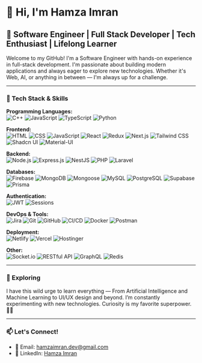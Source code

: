 # 👋 Hi, I'm Hamza Imran

## 🚀 Software Engineer | Full Stack Developer | Tech Enthusiast | Lifelong Learner

Welcome to my GitHub! I'm a Software Engineer with hands-on experience in full-stack development. I'm passionate about building modern applications and always eager to explore new technologies. Whether it's Web, AI, or anything in between — I'm always up for a challenge.

---

### 🧠 Tech Stack & Skills

**Programming Languages:**  
![C++](https://img.shields.io/badge/C++-00599C?style=flat&logo=c%2B%2B&logoColor=white)
![JavaScript](https://img.shields.io/badge/JavaScript-F7DF1E?style=flat&logo=javascript&logoColor=black)
![TypeScript](https://img.shields.io/badge/TypeScript-3178C6?style=flat&logo=typescript&logoColor=white)
![Python](https://img.shields.io/badge/Python-3776AB?style=flat&logo=python&logoColor=white)

**Frontend:**  
![HTML](https://img.shields.io/badge/HTML5-E34F26?style=flat&logo=html5&logoColor=white)
![CSS](https://img.shields.io/badge/CSS3-1572B6?style=flat&logo=css3&logoColor=white)
![JavaScript](https://img.shields.io/badge/JavaScript-F7DF1E?style=flat&logo=javascript&logoColor=black)
![React](https://img.shields.io/badge/React-61DAFB?style=flat&logo=react&logoColor=black)
![Redux](https://img.shields.io/badge/Redux-764ABC?style=flat&logo=redux&logoColor=white)
![Next.js](https://img.shields.io/badge/Next.js-000000?style=flat&logo=nextdotjs&logoColor=white)
![Tailwind CSS](https://img.shields.io/badge/Tailwind_CSS-38B2AC?style=flat&logo=tailwind-css&logoColor=white)
![Shadcn UI](https://img.shields.io/badge/Shadcn_UI-111827?style=flat&logo=vercel&logoColor=white)
![Material-UI](https://img.shields.io/badge/MUI-007FFF?style=flat&logo=mui&logoColor=white)

**Backend:**  
![Node.js](https://img.shields.io/badge/Node.js-339933?style=flat&logo=nodedotjs&logoColor=white)
![Express.js](https://img.shields.io/badge/Express.js-000000?style=flat&logo=express&logoColor=white)
![NestJS](https://img.shields.io/badge/NestJS-E0234E?style=flat&logo=nestjs&logoColor=white)
![PHP](https://img.shields.io/badge/PHP-777BB4?style=flat&logo=php&logoColor=white)
![Laravel](https://img.shields.io/badge/Laravel-F55247?style=flat&logo=laravel&logoColor=white)

**Databases:**  
![Firebase](https://img.shields.io/badge/Firebase-FFCA28?style=flat&logo=firebase&logoColor=black)
![MongoDB](https://img.shields.io/badge/MongoDB-47A248?style=flat&logo=mongodb&logoColor=white)
![Mongoose](https://img.shields.io/badge/Mongoose-880000?style=flat&logo=mongoose&logoColor=white)
![MySQL](https://img.shields.io/badge/MySQL-4479A1?style=flat&logo=mysql&logoColor=white)
![PostgreSQL](https://img.shields.io/badge/PostgreSQL-336791?style=flat&logo=postgresql&logoColor=white)
![Supabase](https://img.shields.io/badge/Supabase-3ECF8E?style=flat&logo=supabase&logoColor=white)
![Prisma](https://img.shields.io/badge/Prisma-2D3748?style=flat&logo=prisma&logoColor=white)

**Authentication:**  
![JWT](https://img.shields.io/badge/JWT-000000?style=flat&logo=jsonwebtokens&logoColor=white)
![Sessions](https://img.shields.io/badge/Sessions-blue?style=flat)

**DevOps & Tools:**  
![Jira](https://img.shields.io/badge/Jira-0052CC?style=flat&logo=jira&logoColor=white)
![Git](https://img.shields.io/badge/Git-F05032?style=flat&logo=git&logoColor=white)
![GitHub](https://img.shields.io/badge/GitHub-181717?style=flat&logo=github&logoColor=white)
![CI/CD](https://img.shields.io/badge/CI/CD-2088FF?style=flat&logo=githubactions&logoColor=white)
![Docker](https://img.shields.io/badge/Docker-2496ED?style=flat&logo=docker&logoColor=white)
![Postman](https://img.shields.io/badge/Postman-FF6C37?style=flat&logo=postman&logoColor=white)


**Deployment:**  
![Netlify](https://img.shields.io/badge/Netlify-00C7B7?style=flat&logo=netlify&logoColor=white)
![Vercel](https://img.shields.io/badge/Vercel-000000?style=flat&logo=vercel&logoColor=white)
![Hostinger](https://img.shields.io/badge/Hostinger-4C1F98?style=flat&logo=hostinger&logoColor=white)


**Other:**  
![Socket.io](https://img.shields.io/badge/Socket.io-010101?style=flat&logo=socket.io&logoColor=white)
![RESTful API](https://img.shields.io/badge/REST-FF6C37?style=flat&logo=api&logoColor=white)
![GraphQL](https://img.shields.io/badge/GraphQL-E10098?style=flat&logo=graphql&logoColor=white)
![Redis](https://img.shields.io/badge/Redis-DC382D?style=flat&logo=redis&logoColor=white)

---

### 🌱 Exploring  

I have this wild urge to learn everything — From Artificial Intelligence and Machine Learning to UI/UX design and beyond. I’m constantly experimenting with new technologies. Curiosity is my favorite superpower. 🧠✨


---

### 📫 Let's Connect!

- 📧 Email: [hamzaimran.dev@gmail.com](mailto:hamzaimran.dev@gmail.com)  
- 💼 LinkedIn: [Hamza Imran](https://www.linkedin.com/in/hamza-imran-dev)
